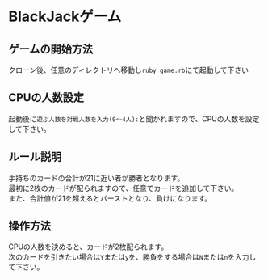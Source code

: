 # BlackJackゲーム

## ゲームの開始方法
クローン後、任意のディレクトリへ移動し`ruby game.rb`にて起動して下さい


## CPUの人数設定
起動後に`遊ぶ人数を対戦人数を入力(0〜4人):`と聞かれますので、CPUの人数を設定して下さい。

## ルール説明
手持ちのカードの合計が21に近い者が勝者となります。  
最初に2枚のカードが配られますので、任意でカードを追加して下さい。  
また、合計値が21を超えるとバーストとなり、負けになります。

## 操作方法
CPUの人数を決めると、カードが2枚配られます。  
次のカードを引きたい場合は`Y`または`y`を、勝負をする場合は`N`または`n`を入力して下さい。  

